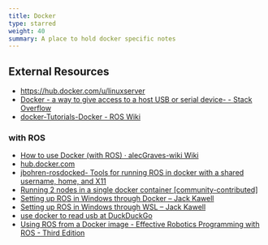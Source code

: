 ```yaml
---
title: Docker
type: starred
weight: 40
summary: A place to hold docker specific notes
---
```




## External Resources

* <https://hub.docker.com/u/linuxserver>
* [Docker - a way to give access to a host USB or serial device- - Stack Overflow](https://stackoverflow.com/questions/24225647/docker-a-way-to-give-access-to-a-host-usb-or-serial-device)
* [docker-Tutorials-Docker - ROS Wiki](https://wiki.ros.org/docker/Tutorials/Docker)

### with ROS

* [How to use Docker (with ROS) · alecGraves-wiki Wiki](https://github.com/alecGraves/wiki/wiki/How-to-use-Docker-(with-ROS))
* [hub.docker.com](https://hub.docker.com/_/ros/)
* [jbohren-rosdocked- Tools for running ROS in docker with a shared username, home, and X11](https://github.com/jbohren/rosdocked)
* [Running 2 nodes in a single docker container [community-contributed]](https://index.ros.org/doc/ros2/Tutorials/Run-2-nodes-in-a-single-docker-container/)
* [Setting up ROS in Windows through Docker – Jack Kawell](https://jack-kawell.com/2019/09/11/setting-up-ros-in-windows-through-docker/)
* [Setting up ROS in Windows through WSL – Jack Kawell](https://jack-kawell.com/2019/06/24/ros-wsl1/)
* [use docker to read usb at DuckDuckGo](https://duckduckgo.com/?q=use+docker+to+read+usb&atb=v188-1&ia=web)
* [Using ROS from a Docker image - Effective Robotics Programming with ROS - Third Edition](https://subscription.packtpub.com/book/hardware_and_creative/9781786463654/1/ch01lvl1sec11/using-ros-from-a-docker-image)

